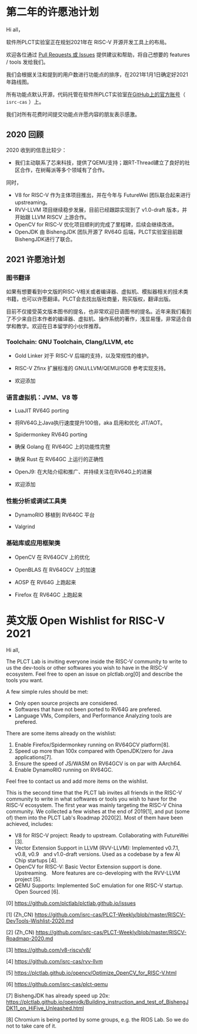 # 第二年的许愿池计划

Hi all，

软件所PLCT实验室正在规划2021年在 RISC-V 开源开发工具上的布局。

欢迎各位通过 [Pull Requests 或 Issues](https://github.com/isrc-cas/PLCT-Weekly/issues) 提供建议和帮助，将自己想要的 features / tools 发给我们。

我们会根据关注和提到的用户数进行功能点的排序，在2021年1月1日确定好2021年路线图。

所有功能点默认开源，代码托管在软件所PLCT实验室[在GitHub上的官方账号](https://github.com/isrc-cas)（ `isrc-cas` ）上。

我们对所有花费时间提交功能点许愿内容的朋友表示感激。

## 2020 回顾

2020 收到的信息比较少：
* 我们主动联系了芯来科技，提供了QEMU支持；跟RT-Thread建立了良好的社区合作，在树莓派等多个领域有了合作。

同时，
* V8 for RISC-V 作为主体项目推出，并在今年与 FutureWei 团队联合起来进行 upstreaming。
* RVV-LLVM 项目继续稳步发展，目前已经跟踪实现到了 v1.0-draft 版本，并开始跟 LLVM RISCV 上游合作。
* OpenCV for RISC-V 优化项目顺利的完成了里程碑，后续会继续改进。
* OpenJDK 由 BishengJDK 团队开源了 RV64G 后端，PLCT实验室目前跟BishengJDK进行了联合。

## 2021 许愿池计划

### 图书翻译

如果有想要看到中文版的RISC-V相关或者编译器、虚拟机、模拟器相关的技术类书籍，也可以许愿翻译。PLCT会去找出版社商量，购买版权，翻译出版。

目前不仅接受英文版本图书的提名，也非常欢迎日语图书的提名。近年来我们看到了不少来自日本作者的编译器、虚拟机、操作系统的著作，浅显易懂，非常适合自学和教学。欢迎在日本留学的小伙伴推荐。

### Toolchain: GNU Toolchain, Clang/LLVM, etc

- Gold Linker 对于 RISC-V 后端的支持，以及常规性的维护。

- RISC-V Zfinx 扩展标准的 GNU/LLVM/QEMU/GDB 参考实现支持。

- 欢迎添加

### 语言虚拟机：JVM、V8 等

- LuaJIT RV64G porting

- 将RV64G上Java执行速度提升100倍，aka 启用和优化 JIT/AOT。

- Spidermonkey RV64G porting

- 确保 Golang 在 RV64GC 上的功能性完整

- 确保 Rust 在 RV64GC 上运行的正确性

- OpenJ9: 在大陆介绍和推广、并持续关注在RV64G上的进展

- 欢迎添加

### 性能分析或调试工具类

- DynamoRIO 移植到 RV64GC 平台

- Valgrind

### 基础库或应用框架类

- OpenCV 在 RV64GCV 上的优化

- OpenBLAS 在 RV64GCV 上的加速

- AOSP 在 RV64G 上跑起来

- Firefox 在 RV64GC 上跑起来

# 英文版 Open Wishlist for RISC-V 2021

Hi all,

The PLCT Lab is inviting everyone inside the RISC-V community to write to us
the dev-tools or other softwares you wish to have in the RISC-V ecosystem.
Feel free to open an issue on plctlab.org[0] and describe the tools you want.

A few simple rules should be met:
- Only open source projects are considered.
- Softwares that have not been ported to RV64G are prefered.
- Language VMs, Compilers, and Performance Analyzing tools are prefered.

There are some items already on the wishlist:
1. Enable Firefox/Spidermonkey running on RV64GCV platform[8].
2. Speed up more than 100x compared with OpenJDK/zero for Java applications[7].
3. Ensure the speed of JS/WASM on RV64GCV is on par with AArch64.
4. Enable DynamoRIO running on RV64GC.

Feel free to contact us and add more items on the wishlist.

This is the second time that the PLCT lab invites all friends in the RISC-V
community to write in what softwares or tools you wish to have for the RISC-V
ecosystem. The first year was mainly targeting the RISC-V China community.
We collected a few wishes at the end of 2019[1], and put (some of) them
into the PLCT Lab's Roadmap 2020[2]. Most of them have been achieved, includes:

- V8 for RISC-V project: Ready to upstream. Collaborating with FutureWei [3].
- Vector Extension Support in LLVM (RVV-LLVM): Implemented v0.7.1, v0.8, v0.9
  and v1.0-draft versions. Used as a codebase by a few AI Chip startups [4].
- OpenCV for RISC-V: Basic Vector Extension support is done. Upstreaming.
  More features are co-developing with the RVV-LLVM project [5].
- QEMU Supports: Implemented SoC emulation for one RISC-V startup. Open Sourced [6].


[0] https://github.com/plctlab/plctlab.github.io/issues

[1] (Zh_CN) https://github.com/isrc-cas/PLCT-Weekly/blob/master/RISCV-DevTools-Wishlist-2020.md

[2] (Zh_CN) https://github.com/isrc-cas/PLCT-Weekly/blob/master/RISCV-Roadmap-2020.md

[3] https://github.com/v8-riscv/v8/

[4] https://github.com/isrc-cas/rvv-llvm

[5] https://plctlab.github.io/opencv/Optimize_OpenCV_for_RISC-V.html

[6] https://github.com/isrc-cas/plct-qemu

[7] BishengJDK has already speed up 20x: https://plctlab.github.io/openjdk/Building_instruction_and_test_of_BishengJDK11_on_HiFive_Unleashed.html

[8] Chromium is being ported by some groups, e.g. the RIOS Lab. So we do not to take care of it.
